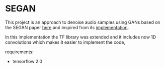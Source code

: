 # SEGAN

This project is an approach to denoise audio samples using GANs based on the SEGAN paper [here](https://arxiv.org/abs/1703.09452) and inspired from its [implementation](https://github.com/santi-pdp/segan). 

In this implementation the TF library was extended and it includes now 1D convolutions which makes it easier to implement the code,

requirements:
* tensorflow 2.0
